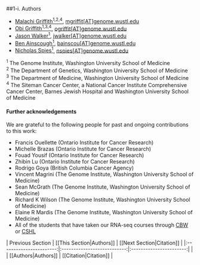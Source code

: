 ##1-i. Authors

- [Malachi Griffith<sup>1,2,4</sup>](http://genome.wustl.edu/people/individual/malachi-griffith/), [mgriffit[AT]genome.wustl.edu](http://genome.wustl.edu/people/individual/contact/malachi-griffith/)
- [Obi Griffith<sup>1,3,4</sup>](http://genome.wustl.edu/people/individual/obi-griffith/), [ogriffit[AT]genome.wustl.edu](http://genome.wustl.edu/people/individual/contact/obi-griffith/)
- [Jason Walker<sup>1</sup>](http://genome.wustl.edu/people/individual/jason-walker/), [jwalker[AT]genome.wustl.edu](http://genome.wustl.edu/people/individual/contact/jason-walker/)
- [Ben Ainscough<sup>1</sup>](http://genome.wustl.edu/people/individual/Benjamin-Ainscough/), [bainscou[AT]genome.wustl.edu](http://genome.wustl.edu/people/individual/contact/benjamin-ainscough/)
- [Nicholas Spies<sup>1</sup>](http://genome.wustl.edu/people/individual/Nicholas-Spies/), [nspies[AT]genome.wustl.edu](http://genome.wustl.edu/people/individual/contact/nicholas-spies/)

<sup>1</sup> The Genome Institute, Washington University School of Medicine<br>
<sup>2</sup> The Department of Genetics, Washington University School of Medicine<br>
<sup>3</sup> The Department of Medicine, Washington University School of Medicine<br>
<sup>4</sup> The Siteman Cancer Center, a National Cancer Institute Comprehensive Cancer Center, Barnes Jewish Hospital and Washington University School of Medicine<br>

#### Further acknowledgements
We are grateful to the following people for past and ongoing contributions to this work:
- Francis Ouellette (Ontario Institute for Cancer Research)
- Michelle Brazas (Ontario Institute for Cancer Research)
- Fouad Yousif (Ontario Institute for Cancer Research) 
- Zhibin Lu (Ontario Institute for Cancer Research)
- Rodrigo Goya (British Columbia Cancer Agency)
- Vincent Magrini (The Genome Institute, Washington University School of Medicine)
- Sean McGrath (The Genome Institute, Washington University School of Medicine) 
- Richard K Wilson (The Genome Institute, Washington University School of Medicine) 
- Elaine R Mardis (The Genome Institute, Washington University School of Medicine)
- All of the students that have taken our RNA-seq courses through [CBW](http://bioinformatics.ca/workshops/current) or [CSHL](http://meetings.cshl.edu/courses.html)

| Previous Section        | [[This Section|Authors]]    | [[Next Section|Citation]] |
|:-----------------------:|:---------------------------:|:-----------------------:|
|                         | [[Authors|Authors]]         | [[Citation|Citation]]       |
